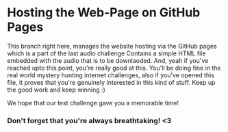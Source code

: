 # Hosting the Web-Page on GitHub Pages

This branch right here, manages the website hosting via the GitHub pages which is a part of the last audio challenge
Contains a simple HTML file embedded with the audio that is to be downlaoded. 
And, yeah if you've reached upto this point, you're really good at this. You'll be doing fine in the real world mystery hunting
internet challenges, also if you've opened this file, it proves that you're genuinely interested in this kind of stuff. Keep up
the good work and keep winning :)

We hope that our test challenge gave you a memorable time! 

### Don't forget that you're always breathtaking! <3
